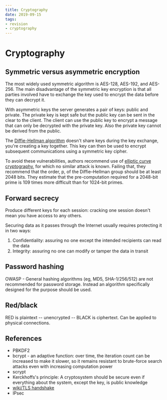 ```yaml
---
title: Cryptography
date: 2019-09-15
tags:
- revision
- cryptography
---
```


# Cryptography

## Symmetric versus asymmetric encryption
The most widely used symmetric algorithm is AES-128, AES-192, and AES-256. The
main disadvantage of the symmetric key encryption is that all parties involved
have to exchange the key used to encrypt the data before they can decrypt it.

With asymmetric keys the server generates a pair of keys: public and private.
The private key is kept safe but the public key can be sent in the clear to the
client. The client can use the public key to encrypt a message that can only be
decrypted with the private key. Also the private key cannot be derived from the
public.

The
[Diffie-Hellman
algorithm](https://en.wikipedia.org/wiki/Diffie%E2%80%93Hellman_key_exchange)
doesn't share keys during the key exchange, you're creating a key together.
This key can then be used to encrypt subsequent communications using a
symmetric key cipher.

To avoid these vulnerabilities, authors recommend use of [elliptic curve
cryptography](https://en.wikipedia.org/wiki/Elliptic-curve_cryptography), for
which no similar attack is known. Failing that, they recommend that the order,
p, of the Diffie–Hellman group should be at least 2048 bits. They estimate that
the pre-computation required for a 2048-bit prime is 109 times more difficult
than for 1024-bit primes.

## Forward secrecy
Produce different keys for each session: cracking one session doesn't mean you
have access to any others.

Securing data as it passes through the Internet usually requires protecting it
in two ways:

1. Confidentiality: assuring no one except the intended recipients can read the
data
1. Integrity: assuring no one can modify or tamper the data in transit

## Password hashing
OWASP - General hashing algorithms (eg, MD5, SHA-1/256/512) are not recommended
for password storage. Instead an algorithm specifically designed for the
purpose should be used.

## Red/black
RED is plaintext -- unencrypted -- BLACK is ciphertext. Can be applied to
physical connections.

## References
- PBKDF2
- bcrypt - an adaptive function: over time, the iteration count can be
increased to make it slower, so it remains resistant to brute-force search
attacks even with increasing computation power
- scrypt
- Kerckhoffs's principle: A cryptosystem should be secure even if everything
about the system, except the key, is public knowledge
- [wiki/TLS
handshake](https://en.wikipedia.org/wiki/Transport_Layer_Security#TLS_handshake)
- IPsec
